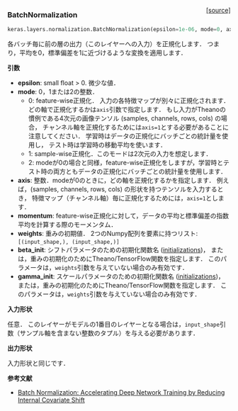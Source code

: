 <span style="float:right;">[[source]](https://github.com/fchollet/keras/blob/master/keras/layers/normalization.py#L6)</span>
### BatchNormalization

```python
keras.layers.normalization.BatchNormalization(epsilon=1e-06, mode=0, axis=-1, momentum=0.9, weights=None, beta_init='zero', gamma_init='one')
```

各バッチ毎に前の層の出力（このレイヤーへの入力）を正規化します．
つまり，平均を0，標準偏差を1に近づけるような変換を適用します．

__引数__

- __epsilon__: small float > 0. 微少な値．
- __mode__: 0，1または2の整数．
	- 0: feature-wise正規化．
	   入力の各特徴マップが別々に正規化されます．どの軸で正規化するかは`axis`引数で指定します．
	   もし入力がTheanoの慣例である4次元の画像テンソル (samples, channels, rows, cols) の場合，
	   チャンネル軸を正規化するためには`axis=1`とする必要があることに注意してください．
       学習時はデータの正規化にバッチごとの統計量を使用し， テスト時は学習時の移動平均を使います．
	- 1: sample-wise正規化．このモードは2次元の入力を想定します．
    - 2: modeが0の場合と同様，feature-wise正規化をしますが，学習時とテスト時の両方ともデータの正規化にバッチごとの統計量を使用します．
- __axis__: 整数．modeが0のときに，どの軸を正規化するかを指定します．
    例えば，(samples, channels, rows, cols) の形状を持つテンソルを入力するとき，
    特徴マップ（チャンネル軸）毎に正規化するためには，`axis=1`とします．
- __momentum__: feature-wise正規化に対して，データの平均と標準偏差の指数平均を計算する際のモーメンタム．
- __weights__: 重みの初期値．
    2つのNumpy配列を要素に持つリスト: `[(input_shape,), (input_shape,)]`
- __beta_init__: シフトパラメータのための初期化関数名 ([initializations](../initializations.md))，
    または，重みの初期化のためにTheano/TensorFlow関数を指定します．
    このパラメータは，`weights`引数を与えていない場合のみ有効です．
- __gamma_init__: スケールパラメータのための初期化関数名 ([initializations](../initializations.md))，
    または，重みの初期化のためにTheano/TensorFlow関数を指定します．
    このパラメータは，`weights`引数を与えていない場合のみ有効です．

__入力形状__

任意．
このレイヤーがモデルの1番目のレイヤーとなる場合は，`input_shape`引数（サンプル軸を含まない整数のタプル）を与える必要があります．

__出力形状__

入力形状と同じです．

__参考文献__

- [Batch Normalization: Accelerating Deep Network Training by Reducing Internal Covariate Shift](http://jmlr.org/proceedings/papers/v37/ioffe15.html)

